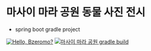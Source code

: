 # 마사이 마라 공원 동물 사진 전시

+ spring boot gradle project

[![Hello, Bzeromo?](https://github.com/Bzeromo/massai_mara_park-gradle-project/actions/workflows/01helloworld.yaml/badge.svg)](https://github.com/Bzeromo/massai_mara_park-gradle-project/actions/workflows/01helloworld.yaml)
[![마사이 마라 공원 gradle build](https://github.com/Bzeromo/massai_mara_park-gradle-project/actions/workflows/02gradle_build.yaml/badge.svg)](https://github.com/Bzeromo/massai_mara_park-gradle-project/actions/workflows/02gradle_build.yaml)